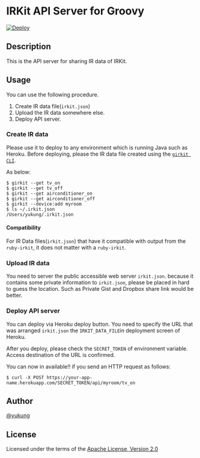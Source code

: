 IRKit API Server for Groovy
===========================

[![Deploy](https://www.herokucdn.com/deploy/button.png)](https://heroku.com/deploy)

Description
-----------

This is the API server for sharing IR data of IRKit.

Usage
-----

You can use the following procedure.

1. Create IR data file(`irkit.json`)
2. Upload the IR data somewhere else.
3. Deploy API server.

### Create IR data

Please use it to deploy to any environment which is running Java such as Heroku. Before deploying, please the IR data file created using the [`girkit CLI`](https://github.com/yukung/girkit).

As below:

```shell-session
$ girkit --get tv_on
$ girkit --get tv_off
$ girkit --get airconditioner_on
$ girkit --get airconditioner_off
$ girkit --device:add myroom
$ ls ~/.irkit.json
/Users/yukung/.irkit.json
```

#### Compatibility

For IR Data files(`irkit.json`) that have it compatible with output from the `ruby-irkit`, it does not matter with a `ruby-irkit`.

### Upload IR data

You need to server the public accessible web server `irkit.json`. because it contains some private information to `irkit.json`, please be placed in hard to guess the location. Such as Private Gist and Dropbox share link would be better.

### Deploy API server

You can deploy via Heroku deploy button. You need to specify the URL that was arranged `irkit.json` the `IRKIT_DATA_FILE`in deployment screen of Heroku.

After you deploy, please check the `SECRET_TOKEN` of environment variable. Access destination of the URL is confirmed.

You can now in available!! if you send an HTTP request as follows:

```console
$ curl -X POST https://your-app-name.herokuapp.com/SECRET_TOKEN/api/myroom/tv_on
```

Author
------

[@yukung](https://twitter.com/yukung)

License
-------

Licensed under the terms of the [Apache License, Version 2.0](http://www.apache.org/licenses/LICENSE-2.0.html)
